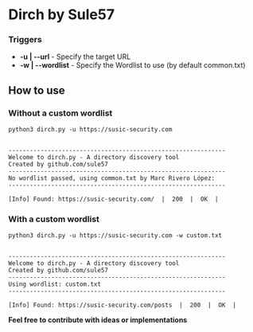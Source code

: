 # Dirch by Sule57

### Triggers

* **-u | --url** - Specify the target URL
* **-w | --wordlist** - Specify the Wordlist to use (by default common.txt)

## How to use

### Without a custom wordlist

```
python3 dirch.py -u https://susic-security.com


-------------------------------------------------------------
Welcome to dirch.py - A directory discovery tool
Created by github.com/sule57
-------------------------------------------------------------
No wordlist passed, using common.txt by Marc Rivero López: 
-------------------------------------------------------------

[Info] Found: https://susic-security.com/  |  200  |  OK  |
```

### With a custom wordlist

```
python3 dirch.py -u https://susic-security.com -w custom.txt


-------------------------------------------------------------
Welcome to dirch.py - A directory discovery tool
Created by github.com/sule57
-------------------------------------------------------------
Using wordlist: custom.txt
-------------------------------------------------------------

[Info] Found: https://susic-security.com/posts  |  200  |  OK  |
```

**Feel free to contribute with ideas or implementations**
